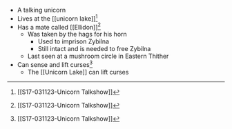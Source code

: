 - A talking unicorn
- Lives at the [[unicorn lake]][^S17]
- Has a mate called [[Ellidon]][^s17]
	- Was taken by the hags for his horn
		- Used to imprison Zybilna
		- Still intact and is needed to free Zybilna
	- Last seen at a mushroom circle in Eastern Thither
- Can sense and lift curses[^s17]
	- The [[Unicorn Lake]] can lift curses





[^S17]: [[S17-031123-Unicorn Talkshow]]